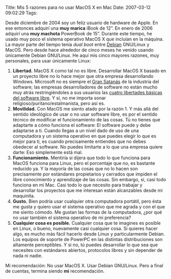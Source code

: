 Title: Mis 5 razones para no usar MacOS X en Mac
Date: 2007-03-12 09:02:29
Tags: 

<p>Desde diciembre de 2004 soy un feliz usuario de hardware de Apple. En ese entonces adquirí una <strong>muy marica</strong> iBook de 12&#8221;. En enero de 2006 adquirí una <strong>muy machota</strong> PowerBook de 15&#8221;. Durante este tiempo, he usado muy poco el sistema operativo MacOS X que incluían en la máquina. La mayor parte del tiempo tenía <em>dual boot</em> entre <a href="http://www.debian.org" target="_blank">Debian</a> GNU/Linux y MacOS. Pero desde hace alrededor de cinco meses he venido usando únicamente Debian GNU/Linux. He aquí mis cinco mayores razones, muy personales, para usar únicamente Linux:
</p>
<ol>
<li>
<strong>Libertad.</strong> MacOS X como tal no es libre. Desarrollar MacOS X basado en un proyecto libre no lo hace mejor que otra empresa desarrollando Windows. Microsoft no es siempre el <a href="http://www.gnu.org/philosophy/microsoft.html" target="_blank">Gran Satanás</a> de la industria del software; las empresas desarrolladores de software no están mucho muy atrás restringiéndoles a sus usuarios las <a href="http://en.wikipedia.org/wiki/The_Free_Software_Definition#The_definition" target="_blank">cuatro libertades básicas del software libre</a>. Y sí, no me importa sonar religioso/puritano/estalmanista, pero así es.</li>
<li>
<strong>Movilidad.</strong> Con MacOS me siento atado por la razón 1. Y más allá del sentido ideológico de usar o no usar software libre, es por el sentido técnico de modificar el funcionamiento de las cosas. Tú no tienes que adaptarte a cómo funciona el software: El software puede y debe adaptarse a ti. Cuando llegas a un nivel dado de uso de una computadora y un sistema operativo en que puedes elegir lo que es mejor para ti, es cuando precisamente entiendes que no debes obedecer al software. No puedes limitarte a lo que una empresa quiere darte: Eso simplemente está mal.</li>
<li>
<strong>Funcionamiento.</strong> Mentiría si dijera que todo lo que funciona para MacOS funciona para Linux, pero el porcentaje que no, es bastante reducido ya. Y la mayoría de las cosas que no lo hacen son precisamente por estándares propietarios y cerrados que impiden el libre conocimiento y aprendizaje de las cosas. Sin embargo, sí, casi todo funciona en mi Mac. Casi todo lo que necesito para trabajar y desarrollar los proyectos que me interesan están alcanzables desde mi maquinita.</li>
<li>
<strong>Gusto.</strong> Bien podría usar cualquier otra computadora portátil, pero ésta me gusta y quiero usar el sistema operativo que me agrada y con el que me siento cómodo. Me gustan las formas de la computadora, ¿por qué no usar también el sistema operativo de mi preferencia?</li>
<li>
<strong>Cualquier cosa es posible.</strong> Cualquier cosa que te imagines es posible en Linux, o bueno, nuevamente casi cualquier cosa. Si quieres hacer algo, es mucho más fácil hacerlo desde Linux y particularmente Debian. Los equipos de soporte de PowerPC en las distintas distribuciones son altamente perceptibles. Y si no, tú puedes desarrollar lo que sea que necesites con estándares abiertos, protocolos libres y sin depender de nada ni nadie.</li>
</ol>
<p>
Mi recomendación: No usar MacOS X. Usar Debian GNU/Linux. Pero a final de cuentas, termina siendo <strong>mi</strong> recomendación. </p>
